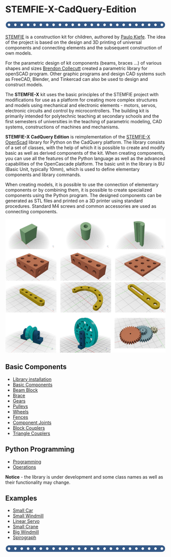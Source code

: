 # STEMFIE-X-CadQuery-Edition 

<img src ="https://github.com/pfabo/STEMFIE-X-CadQuery-Edition/blob/main/notebooks/img/banner_02.png" width="800px"> 

[STEMFIE](https://www.stemfie.org/) is a construction kit for children, authored by [Paulo Kiefe](https://www.stemfie.org/about). The idea of the project is based on the design and 3D printing of universal components and connecting elements and the subsequent construction of own models.

For the parametric design of kit components (beams, braces ...) of various shapes and sizes [Brendon Collecutt](https://github.com/Cantareus/Stemfie_OpenSCAD/blob/main/docs/stemfie.scad.md) created a parametric library for openSCAD program. Other graphic programs and design CAD systems such as FreeCAD, Blender, and Tinkercad can also be used to design and construct models.

The **STEMFIE-X** kit uses the basic principles of the STEMFIE project with modifications for use as a platform for creating more complex structures and models using mechanical and electronic elements - motors, servos, electronic circuits and control by microcontrollers. The building kit is primarily intended for polytechnic teaching at secondary schools and the first semesters of universities in the teaching of parametric modeling, CAD systems, constructions of machines and mechanisms.

**STEMFIE-X CadQuery Edition** is reimplementation of the [STEMFIE-X OpenScad](https://github.com/pfabo/STEMFIE-X-OpenScad-Edition) library for Python on the CadQuery platform. The library consists of a set of classes, with the help of which it is possible to create and modify basic as well as derived components of the kit. When creating components, you can use all the features of the Python language as well as the advanced capabilities of the OpenCascade platform. The basic unit in the library is BU (Basic Unit, typically 10mm), which is used to define elementary components and library commands.

When creating models, it is possible to use the connection of elementary components or by combining them, it is possible to create specialized components using the Python program. The designed components can be generated as STL files and printed on a 3D printer using standard procedures. Standard M4 screws and common accessories are used as connecting components.

<img src ="https://github.com/pfabo/STEMFIE-X-CadQuery-Edition/blob/main/notebooks/img/demo_01.png" width="600px"> 

## Basic Components

* [Library installation](https://github.com/pfabo/STEMFIE-X-CadQuery-Edition/blob/main/notebooks/0005_install.ipynb)
* [Basic Components](https://github.com/pfabo/STEMFIE-X-CadQuery-Edition/blob/main/notebooks/0010_cmp_base.ipynb)
* [Beam Block](https://github.com/pfabo/STEMFIE-X-CadQuery-Edition/blob/main/notebooks/0015_cmp_block.ipynb)
* [Brace](https://github.com/pfabo/STEMFIE-X-CadQuery-Edition/blob/main/notebooks/0018_cmp_brace.ipynb)
* [Gears](https://github.com/pfabo/STEMFIE-X-CadQuery-Edition/blob/main/notebooks/0017_cmp_gears.ipynb)
* [Pulleys](https://github.com/pfabo/STEMFIE-X-CadQuery-Edition/blob/main/notebooks/0022_cmp_pulley.ipynb)
* [Wheels](https://github.com/pfabo/STEMFIE-X-CadQuery-Edition/blob/main/notebooks/0021_cmp_wheel.ipynb)
* [Fences](https://github.com/pfabo/STEMFIE-X-CadQuery-Edition/blob/main/notebooks/0032_cmp_fences.ipynb)
* [Component Joints](https://github.com/pfabo/STEMFIE-X-CadQuery-Edition/blob/main/notebooks/0024_cmp_connections.ipynb)
* [Block Couplers](https://github.com/pfabo/STEMFIE-X-CadQuery-Edition/blob/main/notebooks/0034_cmp_couplers.ipynb)
* [Triangle Couplers](https://github.com/pfabo/STEMFIE-X-CadQuery-Edition/blob/main/notebooks/0035_cmp_triangle.ipynb)

## Python Programming

* [Programming](https://github.com/pfabo/STEMFIE-X-CadQuery-Edition/blob/main/notebooks/0150_prg_base.ipynb)
* [Operations](https://github.com/pfabo/STEMFIE-X-CadQuery-Edition/blob/main/notebooks/0155_prg_operations.ipynb)

**Notice** - the library is under development and some class names as well as their functionality may change.

## Examples

* [Small Car](https://github.com/pfabo/STEMFIE-X-CadQuery-Edition/blob/main/notebooks/0200_ex_small_car.ipynb)
* [Small Windmill](https://github.com/pfabo/STEMFIE-X-CadQuery-Edition/blob/main/notebooks/0205_ex_simple_windmill.ipynb)
* [Linear Servo](https://github.com/pfabo/STEMFIE-X-CadQuery-Edition/blob/main/notebooks/0212_ex_linear_servo.ipynb)
* [Small Crane](https://github.com/pfabo/STEMFIE-X-CadQuery-Edition/blob/main/notebooks/0210_ex_simple_crane.ipynb)
* [Big Windmill](https://github.com/pfabo/STEMFIE-X-CadQuery-Edition/blob/main/notebooks/0214_ex_big_windmill.ipynb)
* [Spirograph](https://github.com/pfabo/STEMFIE-X-CadQuery-Edition/blob/main/notebooks/0216_ex_spirograph.ipynb)

<img src ="https://github.com/pfabo/STEMFIE-X-CadQuery-Edition/blob/main/notebooks/img/banner_02.png" width="800px"> 
